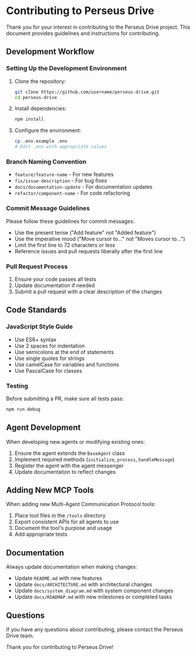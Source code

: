 # Contributing to Perseus Drive

Thank you for your interest in contributing to the Perseus Drive project. This document provides guidelines and instructions for contributing.

## Development Workflow

### Setting Up the Development Environment

1. Clone the repository:
   ```bash
   git clone https://github.com/username/perseus-drive.git
   cd perseus-drive
   ```

2. Install dependencies:
   ```bash
   npm install
   ```

3. Configure the environment:
   ```bash
   cp .env.example .env
   # Edit .env with appropriate values
   ```

### Branch Naming Convention

- `feature/feature-name` - For new features
- `fix/issue-description` - For bug fixes
- `docs/documentation-update` - For documentation updates
- `refactor/component-name` - For code refactoring

### Commit Message Guidelines

Please follow these guidelines for commit messages:

- Use the present tense ("Add feature" not "Added feature")
- Use the imperative mood ("Move cursor to..." not "Moves cursor to...")
- Limit the first line to 72 characters or less
- Reference issues and pull requests liberally after the first line

### Pull Request Process

1. Ensure your code passes all tests
2. Update documentation if needed
3. Submit a pull request with a clear description of the changes

## Code Standards

### JavaScript Style Guide

- Use ES6+ syntax
- Use 2 spaces for indentation
- Use semicolons at the end of statements
- Use single quotes for strings
- Use camelCase for variables and functions
- Use PascalCase for classes

### Testing

Before submitting a PR, make sure all tests pass:

```bash
npm run debug
```

## Agent Development

When developing new agents or modifying existing ones:

1. Ensure the agent extends the `BaseAgent` class
2. Implement required methods (`initialize`, `process`, `handleMessage`)
3. Register the agent with the agent messenger
4. Update documentation to reflect changes

## Adding New MCP Tools

When adding new Multi-Agent Communication Protocol tools:

1. Place tool files in the `/tools` directory
2. Export consistent APIs for all agents to use
3. Document the tool's purpose and usage
4. Add appropriate tests

## Documentation

Always update documentation when making changes:

- Update `README.md` with new features
- Update `docs/ARCHITECTURE.md` with architectural changes
- Update `docs/system_diagram.md` with system component changes
- Update `docs/ROADMAP.md` with new milestones or completed tasks

## Questions

If you have any questions about contributing, please contact the Perseus Drive team.

Thank you for contributing to Perseus Drive! 